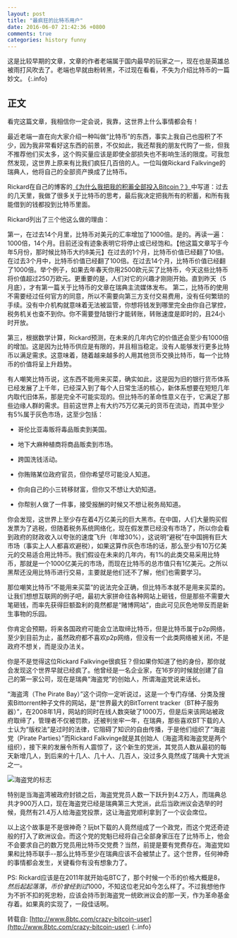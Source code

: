 ```yaml
---
layout: post
title: "最疯狂的比特币用户"
date: 2016-06-07 21:42:36 +0800
comments: true
categories: history funny
---
```


这是比较早期的文章，文章的作者老端属于国内最早的玩家之一，现在也是英雄总被雨打风吹去了。老端也早就由粉转黑，不过现在看看，不失为介绍比特币的一篇妙文。
{:.info}

## 正文

看完这篇文章，我相信你一定会说，我靠，这世界上什么事情都会有！

最近老端一直在向大家介绍一种叫做“比特币”的东西，事实上我自己也囤积了不少，因为我非常看好这东西的前景，不仅如此，我还帮我的朋友代购了一些，但我不推荐他们买太多，这个购买量应该是即使全部损失也不影响生活的限度。可我忽然发现，这世界上原来有比我们疯狂几百倍的人。一位叫做Rickard Falkvinge的瑞典人，他将自己的全部资产换成了比特币。

Rickard在自己的博客的[《为什么我把我的积蓄全部投入Bitcoin？》](http://www.8btc.com/why-bitcoin)中写道：过去的几天里，我做了很多关于比特币的思考，最后我决定把我所有的积蓄，和所有我能借到的钱都投到比特币里面。

Rickard列出了三个他这么做的理由：

<!-- more -->

第一，在过去14个月里，比特币对美元的汇率增加了1000倍。是的。再读一遍：1000倍，14个月。目前还没有迹象表明它将停止或已经饱和。【他这篇文章写于今年5月份，那时候比特币大约8美元】在过去的1个月，比特币价值已经翻了10倍。在过去3个月中，比特币价值已经翻了100倍。在过去14个月，比特币价值已经翻了1000倍。举个例子，如果去年春天你用2500欧元买了比特币，今天这些比特币将价值超过250万欧元。更重要的是，人们对它的兴趣才刚刚开始。直到昨天（5月底），才有第一篇关于比特币的文章在瑞典主流媒体发布。
第二，比特币的使用不需要经过任何官方的同意，所以不需要向第三方支付交易费用，没有任何繁琐的手续。没有中介机构就意味着无法被监管，你想将钱发到哪里完全由你自己掌控，税务机关也查不到你。你不需要登陆银行才能转账，转账速度是即时的，且24小时开放。

第三，根据数学计算，Rickard预测，在未来的几年内它的价值还会至少有1000倍的增加。这是因为比特币供应是有限的，并且相当稳定。没有人能够发行更多比特币以满足需求。这意味着，随着越来越多的人用其他货币交换比特币，每一个比特币的价值将呈上升趋势。

有人嘲笑比特币说，这东西不能用来买菜，确实如此，这是因为旧的银行货币体系已经发展了上千年，已经深入到了每个人日常生活的核心，新体系想要在短短几年内取代旧体系，那是完全不可能实现的。但比特币的革命性意义在于，它满足了那些边缘人群的需求。目前这世界上有大约75万亿美元的货币在流动，而其中至少有5%属于灰色市场，这至少包括：

* 哥伦比亚毒贩将毒品贩卖到美国。

* 地下大麻种植商将商品贩卖到市场。

* 跨国洗钱活动。

* 你贿赂某位政府官员，但你希望尽可能没人知道。

* 你向自己的小三转移财富，但你又不想让大奶知道。

* 你帮别人做了一件事，接受报酬的时候又不想让税务局知道。

你会发现，这世界上至少存在着4万亿美元的巨大黑市。在中国，人们大量购买假发票为了逃税，但随着税务系统网络化，现在假发票已经没有市场了，所以你会看到政府的财政收入以夸张的速度飞升（年增30%），这说明“避税”在中国拥有巨大市场（事实上人人都喜欢避税），如果这算作灰色市场的话，那么至少有10万亿美元的交易适合用比特币。我们假设在未来的几年内，有1%的此类交易采用比特币，那就是一个1000亿美元的市场，而现在比特币的总市值只有1亿美元。之所以黑帮还没用比特币进行交易，主要就是他们还不了解，他们也需要学习。

那位嘲笑比特币“不能用来买菜”的说法完全正确，但比特币本就不是用来买菜的。让我们想想互联网的例子吧，最初大家拼命往各种网站上砸钱，但是那些不需要大笔砸钱，而率先获得巨额盈利的竟然都是“赌博网站”，由此可见灰色地带反而是新生事物的乐园。

你肯定会预期，将来各国政府可能会立法取缔比特币，但是比特币属于p2p网络，至少到目前为止，虽然政府都不喜欢p2p网络，但没有一个此类网络被关闭，不是政府不想关，而是没办法关。

你是不是觉得这位Rickard Falkvinge很疯狂？但如果你知道了他的身份，那你就会发现这个世界早就已经疯了。他曾经是一名企业家，在16岁的时候就创建了自己的第一家公司，现在是瑞典“海盗党”的创始人，所谓海盗党说来话长。

“海盗湾（The Pirate Bay）”这个词你一定听说过，这是一个专门存储、分类及搜索Bittorrent种子文件的网站，是“世界最大的BitTorrent tracker（BT种子服务器）”，在2008年1月，网站的同时在线人数突破了1000万，但是后来该网站被政府取缔了，管理者不仅被罚款，还被判坐牢一年，在瑞典，那些喜欢BT下载的人士认为“版权法”是过时的法律，它阻碍了知识的自由传播，于是他们组织了“海盗党（Pirate Parties）”而Rickard Falkvinge就是其创始人（海盗湾和海盗党是两个组织），接下来的发展令所有人震惊了，这个新生的党派，其党员人数从最初的每天新增几人，到后来的十几人、几十人、几百人，没过多久竟然成了瑞典十大党派之一。

![海盗党的标志](https://raw.githubusercontent.com/opendbank/opendbank.github.io/source/images/20160607/tpb.jpg)

特别是当海盗湾被政府封锁之后，海盗党党员人数一下跃升到4.2万人，而瑞典总共才900万人口，现在海盗党已经是瑞典第三大党派，此后当欧洲议会选举的时候，竟然有21.4万人给海盗党投票，这让海盗党顺利拿到了一个议会席位。

以上这个故事是不是很神奇？玩bt下载的人竟然组成了一个政党，而这个党还奇迹般的打入了欧洲议会。而这个党的党魁已经将自己全部身家压在了比特币上，他会不会要求自己的数万党员用比特币交党费？当然，前提是要有党费存在。海盗党如果和比特币联手--那么比特币至少在瑞典应该不会被禁止了。这个世界，任何神奇的事情都会发生，关键看你有没有想象力了。

PS: Rickard应该是在2011年就开始屯BTC了，那个时候一个币的价格大概是8$，然后起起落落，币价曾经到过1000$，不知这位老兄如今怎么样了。不过我想他作为不折不扣的死忠粉，应该会持币到海盗党一统欧洲议会的那一天，作为革命基金存着。如果真的实现了，一段佳话啊。

转载自: [http://www.8btc.com/crazy-bitcoin-user](http://www.8btc.com/crazy-bitcoin-user)
{:.info}
